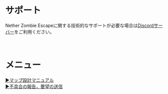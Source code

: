 # サポート
Nether Zombie Escapeに関する技術的なサポートが必要な場合は<a href=https://discord.com/invite/usCudBs55t>Discordサーバー</a>をご利用ください。<br><br><br>


# メニュー
<a href=https://github.com/Nether2046/NetherZombieEscape/blob/main/map.md>▶︎マップ設計マニュアル</a><br>
<a href=https://github.com/Nether2046/NetherZombieEscape/issues/new/choose>▶︎不具合の報告，要望の送信</a><br>
<br><br>
